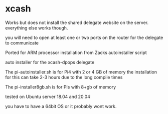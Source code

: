 # xcash

Works but does not install the shared delegate website on the server. everything else works though.

you will need to open at least one or two ports on the router for the delegate to communicate

Ported for ARM processor installation from Zacks autoinstaller script

auto installer for the xcash-dpops delegate




The pi-autoinstaller.sh is for Pi4 with 2 or 4 GB of memory
the installation for this can take 2-3 hours due to the long compile times


The pi-installer8gb.sh is for PIs with 8+gb of memory



tested on Ubuntu server 18.04 and 20.04

you have to have a 64bit OS or it probably wont work. 

